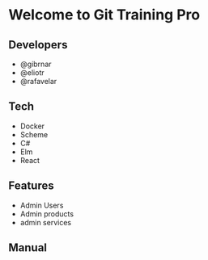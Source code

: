 # Welcome to Git Training Pro

## Developers

- @gibrnar
- @eliotr
- @rafavelar

## Tech

- Docker
- Scheme
- C#
- Elm
- React

## Features

- Admin Users
- Admin products
- admin services

## Manual
